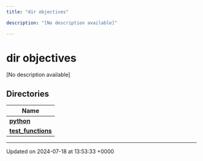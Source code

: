 ```yaml
---
title: "dir objectives"

description: "[No description available]"

---
```


# dir objectives

[No description available]

## Directories

| Name           |
| -------------- |
| **[python](/documentation/code/files/dir_ad0521b326460f0174b8906ff1985a58/#dir-python)**  |
| **[test_functions](/documentation/code/files/dir_6612f8e8ba8b632b4cbae0c0d5ded04b/#dir-test-functions)**  |






-------------------------------

Updated on 2024-07-18 at 13:53:33 +0000
